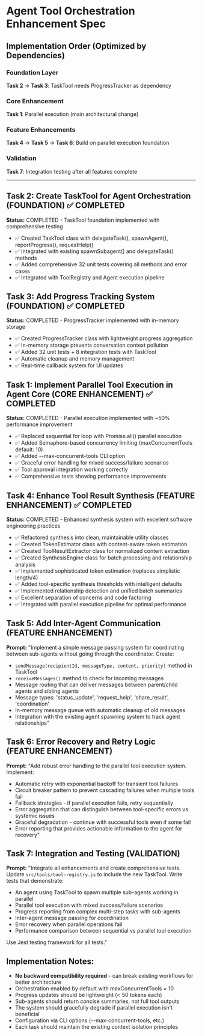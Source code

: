 # Agent Tool Orchestration Enhancement Spec

## Implementation Order (Optimized by Dependencies)

### Foundation Layer
**Task 2** → **Task 3**: TaskTool needs ProgressTracker as dependency
### Core Enhancement  
**Task 1**: Parallel execution (main architectural change)
### Feature Enhancements
**Task 4** → **Task 5** → **Task 6**: Build on parallel execution foundation
### Validation
**Task 7**: Integration testing after all features complete

---

## Task 2: Create TaskTool for Agent Orchestration (FOUNDATION) ✅ COMPLETED
**Status:** COMPLETED - TaskTool foundation implemented with comprehensive testing
- ✅ Created TaskTool class with delegateTask(), spawnAgent(), reportProgress(), requestHelp()
- ✅ Integrated with existing spawnSubagent() and delegateTask() methods
- ✅ Added comprehensive 32 unit tests covering all methods and error cases
- ✅ Integrated with ToolRegistry and Agent execution pipeline

## Task 3: Add Progress Tracking System (FOUNDATION) ✅ COMPLETED
**Status:** COMPLETED - ProgressTracker implemented with in-memory storage
- ✅ Created ProgressTracker class with lightweight progress aggregation
- ✅ In-memory storage prevents conversation context pollution
- ✅ Added 32 unit tests + 8 integration tests with TaskTool
- ✅ Automatic cleanup and memory management
- ✅ Real-time callback system for UI updates

## Task 1: Implement Parallel Tool Execution in Agent Core (CORE ENHANCEMENT) ✅ COMPLETED
**Status:** COMPLETED - Parallel execution implemented with ~50% performance improvement
- ✅ Replaced sequential for loop with Promise.all() parallel execution
- ✅ Added Semaphore-based concurrency limiting (maxConcurrentTools default: 10)  
- ✅ Added --max-concurrent-tools CLI option
- ✅ Graceful error handling for mixed success/failure scenarios
- ✅ Tool approval integration working correctly
- ✅ Comprehensive tests showing performance improvements

## Task 4: Enhance Tool Result Synthesis (FEATURE ENHANCEMENT) ✅ COMPLETED
**Status:** COMPLETED - Enhanced synthesis system with excellent software engineering practices
- ✅ Refactored synthesis into clean, maintainable utility classes
- ✅ Created TokenEstimator class with content-aware token estimation
- ✅ Created ToolResultExtractor class for normalized content extraction  
- ✅ Created SynthesisEngine class for batch processing and relationship analysis
- ✅ Implemented sophisticated token estimation (replaces simplistic length/4)
- ✅ Added tool-specific synthesis thresholds with intelligent defaults
- ✅ Implemented relationship detection and unified batch summaries
- ✅ Excellent separation of concerns and code factoring
- ✅ Integrated with parallel execution pipeline for optimal performance

## Task 5: Add Inter-Agent Communication (FEATURE ENHANCEMENT)
**Prompt:** "Implement a simple message passing system for coordinating between sub-agents without going through the coordinator. Create:
- `sendMessage(recipientId, messageType, content, priority)` method in TaskTool
- `receiveMessages()` method to check for incoming messages
- Message routing that can deliver messages between parent/child agents and sibling agents
- Message types: 'status_update', 'request_help', 'share_result', 'coordination'
- In-memory message queue with automatic cleanup of old messages
- Integration with the existing agent spawning system to track agent relationships"

## Task 6: Error Recovery and Retry Logic (FEATURE ENHANCEMENT)
**Prompt:** "Add robust error handling to the parallel tool execution system. Implement:
- Automatic retry with exponential backoff for transient tool failures
- Circuit breaker pattern to prevent cascading failures when multiple tools fail
- Fallback strategies - if parallel execution fails, retry sequentially
- Error aggregation that can distinguish between tool-specific errors vs systemic issues
- Graceful degradation - continue with successful tools even if some fail
- Error reporting that provides actionable information to the agent for recovery"

## Task 7: Integration and Testing (VALIDATION)
**Prompt:** "Integrate all enhancements and create comprehensive tests. Update `src/tools/tool-registry.js` to include the new TaskTool. Write tests that demonstrate:
- An agent using TaskTool to spawn multiple sub-agents working in parallel
- Parallel tool execution with mixed success/failure scenarios  
- Progress reporting from complex multi-step tasks with sub-agents
- Inter-agent message passing for coordination
- Error recovery when parallel operations fail
- Performance comparison between sequential vs parallel tool execution

Use Jest testing framework for all tests."

## Implementation Notes:
- **No backward compatibility required** - can break existing workflows for better architecture
- Orchestration enabled by default with maxConcurrentTools = 10
- Progress updates should be lightweight (< 50 tokens each)  
- Sub-agents should return concise summaries, not full tool outputs
- The system should gracefully degrade if parallel execution isn't beneficial
- Configuration via CLI options (--max-concurrent-tools, etc.)
- Each task should maintain the existing context isolation principles